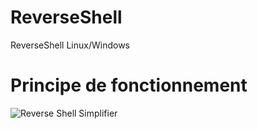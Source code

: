# ReverseShell

ReverseShell Linux/Windows


# Principe de fonctionnement 

![Reverse Shell Simplifier](https://nsa40.casimages.com/img/2020/02/15/mini_200215073211820505.png)
